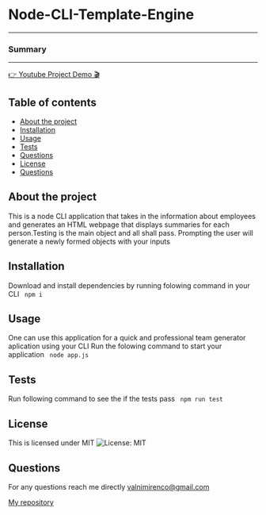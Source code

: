 # Node-CLI-Template-Engine
---
### Summary
---
[👉 Youtube Project Demo 🎬]()

## Table of contents

- [About the project](#About-the-project)
- [Installation](#Installation)
- [Usage](#Usage)
- [Tests](#Tests)
- [Questions](#Questions)
- [License](#License)
- [Questions](#Questions)

## About the project

This is a node CLI application that takes in  the information about employees and generates an HTML webpage that displays summaries for each person.Testing is the main object and all shall pass.
Prompting the user will generate a newly formed objects with your inputs

## Installation

Download and install dependencies by running folowing command in your CLI
` npm i`

## Usage 

One can use this application for a quick and professional team generator aplication using your CLI
Run the folowing command to start your application
` node app.js`

## Tests

Run following command to see the if the tests pass
` npm run test`

## License

This is licensed under MIT
![License: MIT](https://img.shields.io/badge/License-MIT-yellow.svg)

## Questions

For any questions reach me directly 
<valnimirenco@gmail.com>

[My repository](http://github.com/valiant87)